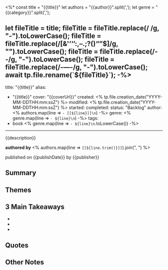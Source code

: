 <%*
const title = "{{title}}"
let authors = "{{author}}".split(',');
let genre = "{{category}}".split(',');

let fileTitle = title;
fileTitle = fileTitle.replace(/ /g, "-").toLowerCase();
fileTitle = fileTitle.replace(/[&'’‘’:,–.;?()“”$]/g, "").toLowerCase();
fileTitle = fileTitle.replace(/--/g, "-").toLowerCase();
fileTitle = fileTitle.replace(/-—-/g, "-").toLowerCase();
await tp.file.rename(`${fileTitle}`);
-%>
---
title: "{{title}}"
alias:
- "{{title}}"
cover: "{{coverUrl}}"
created: <% tp.file.creation_date("YYYY-MM-DDTHH:mm:ssZ") %>
modified: <% tp.file.creation_date("YYYY-MM-DDTHH:mm:ssZ") %>
started: 
completed:
status: "Backlog"
author:
<% authors.map(line => `- [[${line}]]\n`) -%>
genre:
<% genre.map(line => `- ${line}\n`) -%>
tags:
- book
<% genre.map(line => `- ${line}\n`.toLowerCase()) -%>
---

{{description}}

**authored by** <% authors.map(line => `[[${line.trim()}]]`).join(", ") %>

published on {{publishDate}} by {{publisher}}

## Summary


## Themes


## 3 Main Takeaways
- 
- 
- 

## Quotes


## Other Notes


